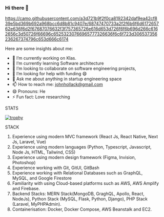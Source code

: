 ### Hi there 👋

https://camo.githubusercontent.com/a3d721b9f2f0ca8192342daf9ea42cf839e5bd369b692a968bcc6d8b81c9407e/68747470733a2f2f6b6f6d617265762e636f6d2f67687076632f3f757365726e616d653d726f6f6b696d266c6162656c3d50726f66696c65253230766965777326636f6c6f723d306537356236267374796c653d666c6174

Here are some insights about me:

- 🔭 I’m currently working on Klas.
- 🌱 I’m currently learning Software architecture
- 👯 I’m looking to collaborate on software engineering projects,
- 🤔 I’m looking for help with funding 😄
- 💬 Ask me about anything in startup engineering space
- 📫 How to reach me: johnhollack@gmail.com
- 😄 Pronouns: He
- ⚡ Fun fact: Love researching


STATS

[![trophy](https://github-profile-trophy.vercel.app/?username=johnhollack&&no-bg=true&no-frame=true&row=1)](https://github.com/ryo-ma/github-profile-trophy)


STACK

1. Experience using modern MVC framework (React Js, React Native, Next Js, Laravel, Vue)
2. Experience using modern languages (Python, Typescript, Javascript, Node Js, HTML, Tailwind, CSS)
3. Experience using modern design framework (Figma, Invision, Photoshop)
4. Experience working with Git, GitUI, GitBash
5. Experience working with Relational Databases such as GraphQL, MySQL, and Google Firestore
6. Familiarity with using Cloud-based platforms such as AWS, AWS Amplify and Firebase.
7. Backend Stacks: MERN Stack(MongoDB, GraghQL, Apollo, React, NodeJs), Python Stack (MySQL, Flask, Python, Django), PHP Stack (Laravel, MyPHPAdmin).
8. Containerisation: Docker, Docker Compose, AWS Beanstalk and EC2.
 
